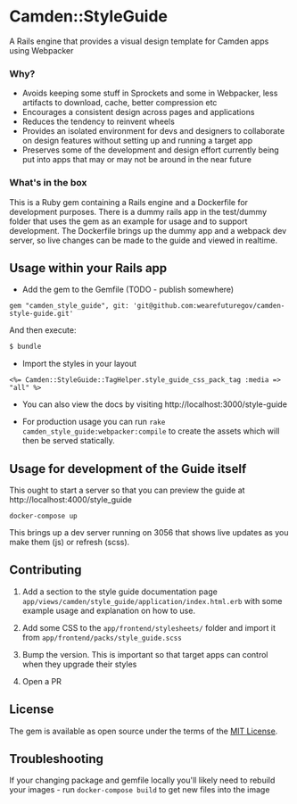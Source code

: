 # Camden::StyleGuide

A Rails engine that provides a visual design template for Camden apps using Webpacker

### Why?

- Avoids keeping some stuff in Sprockets and some in Webpacker, less artifacts to download, cache, better compression etc
- Encourages a consistent design across pages and applications
- Reduces the tendency to reinvent wheels
- Provides an isolated environment for devs and designers to collaborate on design features without setting up and running a target app
- Preserves some of the development and design effort currently being put into apps that may or may not be around in the near future

### What's in the box

This is a Ruby gem containing a Rails engine and a Dockerfile for development purposes. There is a dummy rails app in the test/dummy folder that uses the gem as an example for usage and to support development. The Dockerfile brings up the dummy app and a webpack dev server, so live changes can be made to the guide and viewed in realtime.

## Usage within your Rails app

- Add the gem to the Gemfile (TODO - publish somewhere)

```
gem "camden_style_guide", git: 'git@github.com:wearefuturegov/camden-style-guide.git'
```

And then execute:
```bash
$ bundle
```

- Import the styles in your layout

```
<%= Camden::StyleGuide::TagHelper.style_guide_css_pack_tag :media => "all" %>
```

- You can also view the docs by visiting http://localhost:3000/style-guide

- For production usage you can run `rake camden_style_guide:webpacker:compile` to create the assets which will then be served statically.

## Usage for development of the Guide itself

This ought to start a server so that you can preview the guide at http://localhost:4000/style_guide

`docker-compose up`

This brings up a dev server running on 3056 that shows live updates as you make them (js) or refresh (scss).

## Contributing

1. Add a section to the style guide documentation page `app/views/camden/style_guide/application/index.html.erb` with some example usage and explanation on how to use. 

2. Add some CSS to the `app/frontend/stylesheets/` folder and import it from `app/frontend/packs/style_guide.scss`

3. Bump the version. This is important so that target apps can control when they upgrade their styles

4. Open a PR

## License
The gem is available as open source under the terms of the [MIT License](https://opensource.org/licenses/MIT).

## Troubleshooting

If your changing package and gemfile locally you'll likely need to rebuild your images - run `docker-compose build` to get new files into the image